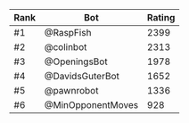 Rank|Bot|Rating
---|---|---
#1|@RaspFish|2399
#2|@colinbot|2313
#3|@OpeningsBot|1978
#4|@DavidsGuterBot|1652
#5|@pawnrobot|1336
#6|@MinOpponentMoves|928
